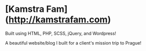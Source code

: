 # [Kamstra Fam] (http://kamstrafam.com)
Built using HTML, PHP, SCSS, jQuery, and Wordpress!

A beautiful website/blog I built for a client's mission trip to Prague!

